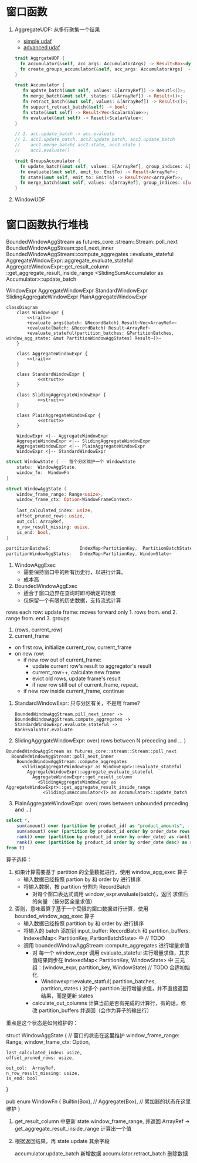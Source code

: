 # 窗口函数

1. AggregateUDF: 从多行聚集一个结果
   - [simple udaf](https://github.com/apache/datafusion/blob/main/datafusion-examples/examples/simple_udaf.rs)
   - [advanced udaf](https://github.com/apache/datafusion/blob/main/datafusion-examples/examples/advanced_udaf.rs)
   
   ```rust
   trait AggrgateUDF {
     fn accumulator(&self, acc_args: AccumulatorArgs) -> Result<Box<dyn Accumulator>>    ;
     fn create_groups_accumulator(&self, acc_args: AccumulatorArgs)  -> Result<Box<dyn GroupsAccumulator>> ;
   }
   
   trait Accumulator {
      fn update_batch(&mut self, values: &[ArrayRef]) -> Resutl<()>;
      fn merge_batch(&mut self, states: &[ArrayRef]) -> Result<()>;
      fn retract_batch(&mut self, values: &[ArrayRef]) -> Result<()>;
      fn support_retract_batch(&self) -> bool;
      fn state(&mut self) -> Result<Vec<ScalarValue>>;
      fn evaluate(&mut self) -> Resutl<ScalarValue>;
   }
   
   // 1. acc.update_batch -> acc.evaluate
   // 2. acc1.update_batch, acc2.update_batch, acc3.update_batch
   //    acc1.merge_batch( acc2.state, acc3.state )
   //    acc1.evaluate()
   
   trait GroupsAccumulator {
     fn update_batch(&mut self, values: &[ArrayRef], group_indices: &[usize], opt_filter: Option<&BooleanArray>, total_num_groups: usize) -> Result<()>;
     fn evaluate(&mut self, emit_to: EmitTo) -> Result<ArrayRef>;
     fn state(&mut self, emit_to: EmitTo) -> Result<Vec<ArrayRef>>;
     fn merge_batch(&mut self, values: &[ArrayRef], group_indices: &[usize], opt_filter, total_num_groups);
   }
   
   ```
2. WindowUDF


# 窗口函数执行堆栈

BoundedWindowAggStream as futures_core::stream::Stream::poll_next 
  BoundedWindowAggStream::poll_next_inner 
    BoundedWindowAggStream::compute_aggregates
      <SlidingAggregateWindowExpr as WindowExpr>::evaluate_stateful 
        AggregateWindowExpr::aggregate_evaluate_stateful 
          AggregateWindowExpr::get_result_column 
            <SlidingAggregateWindowExpr as AggregateWindowExpr>::get_aggregate_result_inside_range 
              <SlidingSumAccumulator<T> as Accumulator>::update_batch

WindowExpr  AggregateWindowExpr
   StandardWindowExpr
   SlidingAggregateWindowExpr
   PlainAggregateWindowExpr

```mermaid
classDiagram
    class WindowExpr {
        <<trait>>
        +evaluate_args(batch: &RecordBatch) Result~Vec<ArrayRef>~
        +evaluate(batch: &RecordBatch) Result~ArrayRef~
        +evaluate_stateful(partition_batches: &PartitionBatches, window_agg_state: &mut PartitionWindowAggStates) Result~()~
    }

    class AggregateWindowExpr {
        <<trait>>
    }

    class StandardWindowExpr {
            <<struct>>
    }

    class SlidingAggregateWindowExpr {
            <<struct>>
    }

    class PlainAggregateWindowExpr {
            <<struct>>
    }

    WindowExpr <|-- AggregateWindowExpr
    AggregateWindowExpr <|-- SlidingAggregateWindowExpr
    AggregateWindowExpr <|-- PlainAggregateWindowExpr
    WindowExpr <|-- StandardWindowExpr
```

```rust
struct WindowState { -- 每个分区维护一个 WindowState
    state:  WindowAggState,
    window_fn:  WindowFn
}

struct WindowAggState {
    window_frame_range: Range<usize>,
    window_frame_ctx: Option<WindowFrameContext>
    
    last_calculated_index: usize,
    offset_pruned_rows: usize,
    out_col: ArrayRef,
    n_row_result_missing: usize,
    is_end: bool,
}

partitionBatcheS:           IndexMap<PartitionKey,  PartitionBatchState>
partitionWindowAggStates:   IndexMap<PartitionKey, WindowState>
```

1. WindowAggExec
   - 需要保持窗口中的所有历史行，以进行计算。
   - 成本高
2. BoundedWindowAggExec
   - 适合于窗口边界在查询时即可确定的场景
   - 仅保留一个有限的历史数据，支持流式计算


rows
    each row:
        update frame: moves forward only
            1. rows   from..end
            2. range  from..end
            3. groups

1. (rows, current_row)
2. current_frame

- on first row, initialize current_row, current_frame
- on new row:
  - if new row out of current_frame:
    - update current row's result to aggregator's result
    - current_row++, calculate new frame
    - evict old rows, update frame's result
    - if new row still out of current_frame, repeat.
  - if new row inside current_frame, continue


1. StandardWindowExpr: 只与分区有关，不是用 frame?
   ```text
   BoundedWindowAggStream.pill_next_inner -> 
   BoundedWindowAggStream.compute_aggregates -> 
   StandardWindowExpr.evaluate_stateful ->
   RankEvaluator.evaluate
   ```

2. SlidingAggrgateWindowExpr: over( rows between N preceding and ... )
```text
BoundedWindowAggStream as futures_core::stream::Stream::poll_next 
  BoundedWindowAggStream::poll_next_inner 
    BoundedWindowAggStream::compute_aggregates
      <SlidingAggregateWindowExpr as WindowExpr>::evaluate_stateful 
        AggregateWindowExpr::aggregate_evaluate_stateful 
          AggregateWindowExpr::get_result_column 
            <SlidingAggregateWindowExpr as AggregateWindowExpr>::get_aggregate_result_inside_range 
              <SlidingSumAccumulator<T> as Accumulator>::update_batch    
```

3. PlainAggregateWindowExpr: over( rows between unbounded preceding and ...)

```sql
select *, 
    sum(amount) over (partition by product_id) as "product_amounts", -- WindowAggExec + PlainAggregateWindowExpr
    sum(amount) over (partition by product_id order by order_date rows 1 preceding) as "amounts1", -- BoundedWindowAggExec + SlidingAggrgateWindowExpr
    rank() over (partition by product_id order by order_date) as rank1, -- BoundedWindowAggExec + StandardWindowExpr
    rank() over (partition by product_id order by order_date desc) as rank2 -- BoundedWindowAggExec + StandardWindowExpr
from t1
```




算子选择：
1. 如果计算需要基于 partition 的全量数据进行，使用 window_agg_exec 算子
    - 输入数据已经按照 partion by 和 order by 进行排序
    - 将输入数据，按 partition 分割为 RecordBatch
        - 对每个窗口表达式调用 window_expr.evaluate(batch)，返回 求值后的向量 （按分区全量求值）
2. 否则，意味着算子基于一个受限的窗口数据进行计算，使用 bounded_window_agg_exec 算子
    - 输入数据已经按照 partition by 和 order by 进行排序
    - 将输入的 batch 添加到 input_buffer: RecordBatch 和  partition_buffers: IndexedMap< PartitionKey, PartionBatchState> 中 // TODO
    - 调用 boundedWindowAggStream::compute_aggregates 进行增量求值
        - 对 每一个 window_expr 调用 evaluate_stateful 进行增量求值，其求值结果同步在 IndexedMap< PartitionKey, WindowState> 中
          三元组：(window_expr, partition_key, WindowState) // TODO 合适初始化
            - Windowexpr::evalute_statful( partition_batches, partition_states ) 对多个 partition 进行增量求值，并不直接返回结果，而是更新 states
        - calculate_out_columns 计算当前是否有完成的计算行，有的话，修改 partition_buffers 并返回（会作为算子的输出行）

重点是这个状态是如何维护的：

struct WindowAggState {			// 窗口的状态在这里维护
window_frame_range: Range<usize>,
window_frame_ctx:  Option<WindowFrameContext>,

    last_calculated_index: usize,
    offset_pruned_rows: usize,

    out_col:  ArrayRef,
    n_row_result_missing: usize,
    is_end: bool
}

pub enum WindowFn {
Builtin(Box<dyn PartitionEvaluator>),	//
Aggregate(Box<dyn Accumulator>),		// 累加器的状态在这里维护
}

1. get_result_column 中更新 state.window_frame_range, 并返回 ArrayRef
   -> get_aggregate_result_inside_range 计算出一个值

2. 根据返回结果，再 state.update 其余字段

   accumulator.update_batch  新增数据
   accumulator.retract_batch 删除数据

